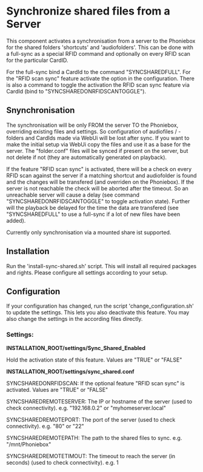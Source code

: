 # Synchronize shared files from a Server

This component activates a synchronisation from a server to the Phoniebox for the shared folders 'shortcuts' and 'audiofolders'.
This can be done with a full-sync as a special RFID command and optionally on every RFID scan for the particular CardID.

For the full-sync bind a CardId to the command "SYNCSHAREDFULL".
For the "RFID scan sync" feature activate the option in the configuration. There is also a command to toggle the activation the RFID scan sync feature via CardId (bind to "SYNCSHAREDONRFIDSCANTOGGLE").

## Snynchronisation

The synchronisation will be only FROM the server TO the Phoniebox, overriding existing files and settings. So configuration of audiofiles / -folders and CardIds made via WebUi will be lost after sync.
If you want to make the initial setup via WebUi copy the files and use it as a base for the server.
The "folder.conf" files will be synced if present on the server, but not delete if not (they are automatically generated on playback).

If the feature "RFID scan sync" is activated, there will be a check on every RFID scan against the server if a matching shortcut and audiofolder is found and the changes will be transfered (and overriden on the Phoniebox).
If the server is not reachable the check will be aborted after the timeout. So an unreachable server will cause a delay (see command "SYNCSHAREDONRFIDSCANTOGGLE" to toggle activation state). 
Further will the playback be delayed for the time the data are transfered (see "SYNCSHAREDFULL" to use a full-sync if a lot of new files have been added).

Currently only synchronisation via a mounted share ist supported.

## Installation

Run the 'install-sync-shared.sh' script. This will install all required packages and rights.
Please configure all settings according to your setup.


## Configuration

If your configuration has changed, run the script 'change_configuration.sh' to update the settings. This lets you also deactivate this feature.
You may also change the settings in the according files directly.

### Settings:

**INSTALLATION_ROOT/settings/Sync_Shared_Enabled**

Hold the activation state of this feature. Values are "TRUE" or "FALSE"


**INSTALLATION_ROOT/settings/sync_shared.conf**

SYNCSHAREDONRFIDSCAN: If the optional feature "RFID scan sync" is activated. Values are "TRUE" or "FALSE"

SYNCSHAREDREMOTESERVER: The IP or hostname of the server (used to check connectivity). e.g. "192.168.0.2" or "myhomeserver.local"

SYNCSHAREDREMOTEPORT: The port of the server (used to check connectivity). e.g. "80" or "22"

SYNCSHAREDREMOTEPATH: The path to the shared files to sync. e.g. "/mnt/Phoniebox"

SYNCSHAREDREMOTETIMOUT: The timeout to reach the server (in seconds) (used to check connectivity). e.g. 1
